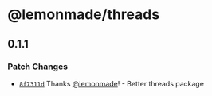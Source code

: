 # @lemonmade/threads

## 0.1.1

### Patch Changes

- [`8f7311d`](https://github.com/lemonmade/nursery/commit/8f7311d6e8f22bed1c09e8923563b48fe55a9dae) Thanks [@lemonmade](https://github.com/lemonmade)! - Better threads package
